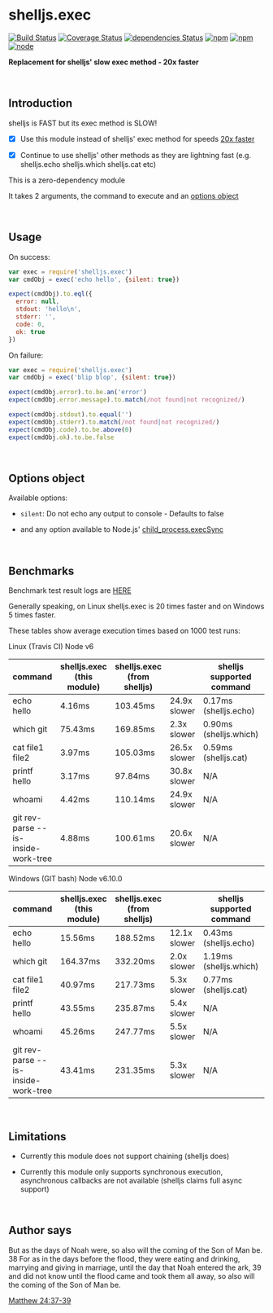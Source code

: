 # shelljs.exec

[![Build Status](https://travis-ci.org/danday74/shelljs.exec.svg?branch=master)](https://travis-ci.org/danday74/shelljs.exec)
[![Coverage Status](https://coveralls.io/repos/github/danday74/shelljs.exec/badge.svg?branch=master)](https://coveralls.io/github/danday74/shelljs.exec?branch=master)
[![dependencies Status](https://david-dm.org/danday74/shelljs.exec/status.svg)](https://david-dm.org/danday74/shelljs.exec)
[![npm](https://img.shields.io/npm/v/shelljs.exec.svg)](https://www.npmjs.com/package/shelljs.exec)
[![npm](https://img.shields.io/npm/dm/shelljs.exec.svg)](https://www.npmjs.com/package/shelljs.exec)
[![node](https://img.shields.io/node/v/shelljs.exec.svg)](https://www.npmjs.com/package/shelljs.exec)

**Replacement for shelljs' slow exec method - 20x faster**



<br>

## Introduction

shelljs is FAST but its exec method is SLOW!

- [x] Use this module instead of shelljs' exec method for speeds [20x faster](#benchmarks)

- [x] Continue to use shelljs' other methods as they are lightning fast (e.g. shelljs.echo shelljs.which shelljs.cat etc)

This is a zero-dependency module

It takes 2 arguments, the command to execute and an [options object](#options-object)



<br>

## Usage

On success:

```javascript 1.5
var exec = require('shelljs.exec')
var cmdObj = exec('echo hello', {silent: true})

expect(cmdObj).to.eql({
  error: null,
  stdout: 'hello\n',
  stderr: '',
  code: 0,
  ok: true
})
```

On failure:

```javascript 1.5
var exec = require('shelljs.exec')
var cmdObj = exec('blip blop', {silent: true})

expect(cmdObj.error).to.be.an('error')
expect(cmdObj.error.message).to.match(/not found|not recognized/)

expect(cmdObj.stdout).to.equal('')
expect(cmdObj.stderr).to.match(/not found|not recognized/)
expect(cmdObj.code).to.be.above(0)
expect(cmdObj.ok).to.be.false
```



<br>

## Options object

Available options:

* `silent`: Do not echo any output to console - Defaults to false

* and any option available to Node.js' [child_process.execSync](https://nodejs.org/api/child_process.html#child_process_child_process_execsync_command_options)



<br>

## Benchmarks

Benchmark test result logs are [HERE](https://travis-ci.org/danday74/shelljs.exec)

Generally speaking, on Linux shelljs.exec is 20 times faster and on Windows 5 times faster.

These tables show average execution times based on 1000 test runs:

Linux (Travis CI) Node v6

| command                             | shelljs.exec (this module) | shelljs.exec (from shelljs) |              | shelljs supported command |              |
|-------------------------------------|----------------------------|-----------------------------|--------------|---------------------------|--------------|
| echo hello                          | 4.16ms                     | 103.45ms                    | 24.9x slower | 0.17ms (shelljs.echo)     | 24.4x faster |
| which git                           | 75.43ms                    | 169.85ms                    | 2.3x slower  | 0.90ms (shelljs.which)    | 83.5x faster |
| cat file1 file2                     | 3.97ms                     | 105.03ms                    | 26.5x slower | 0.59ms (shelljs.cat)      | 6.7x faster  |
| printf hello                        | 3.17ms                     | 97.84ms                     | 30.8x slower | N/A                       |              |
| whoami                              | 4.42ms                     | 110.14ms                    | 24.9x slower | N/A                       |              |
| git rev-parse --is-inside-work-tree | 4.88ms                     | 100.61ms                    | 20.6x slower | N/A                       |              |


Windows (GIT bash) Node v6.10.0

| command                             | shelljs.exec (this module) | shelljs.exec (from shelljs) |              | shelljs supported command |               |
|-------------------------------------|----------------------------|-----------------------------|--------------|---------------------------|---------------|
| echo hello                          | 15.56ms                    | 188.52ms                    | 12.1x slower | 0.43ms (shelljs.echo)     | 35.9x faster  |
| which git                           | 164.37ms                   | 332.20ms                    | 2.0x slower  | 1.19ms (shelljs.which)    | 138.6x faster |
| cat file1 file2                     | 40.97ms                    | 217.73ms                    | 5.3x slower  | 0.77ms (shelljs.cat)      | 53.3x faster  |
| printf hello                        | 43.55ms                    | 235.87ms                    | 5.4x slower  | N/A                       |               |
| whoami                              | 45.26ms                    | 247.77ms                    | 5.5x slower  | N/A                       |               |
| git rev-parse --is-inside-work-tree | 43.41ms                    | 231.35ms                    | 5.3x slower  | N/A                       |               |



<br>

## Limitations

* Currently this module does not support chaining (shelljs does)

* Currently this module only supports synchronous execution, asynchronous callbacks are not available (shelljs claims full async support)



<br>

## Author says

But as the days of Noah were, so also will the coming of the Son of Man be. 38 For as in the days before the flood, they were eating and drinking, marrying and giving in marriage, until the day that Noah entered the ark, 39 and did not know until the flood came and took them all away, so also will the coming of the Son of Man be.

[Matthew 24:37-39](https://www.biblegateway.com/passage/?search=Matthew+24%3A37-39&version=NKJV)

